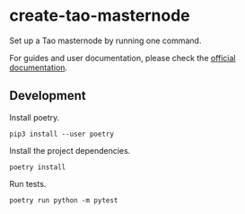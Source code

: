 # create-tao-masternode
Set up a Tao masternode by running one command.

For guides and user documentation, please check the [official documentation](https://docs.tao.network/masternode/create-tao-masternode).


## Development

Install poetry.
```
pip3 install --user poetry
```

Install the project dependencies.
```
poetry install
```

Run tests.
```
poetry run python -m pytest
```
